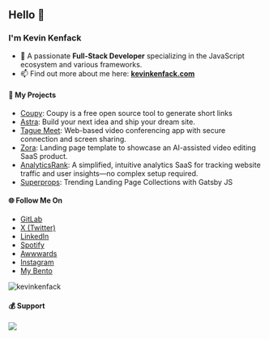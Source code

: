 ## Hello 👋
### I'm Kevin Kenfack

- 🌴 A passionate <strong>Full-Stack Developer</strong> specializing in the JavaScript ecosystem and various frameworks.
- 📫 Find out more about me here: <strong><a href="https://kevinkenfack.com" target="_blank">kevinkenfack.com</a></strong>

#### 🚀 My Projects

- <a href="https://coupy-tech.vercel.app" target="_blank">Coupy</a>: Coupy is a free open source tool to generate short links
- <a href="https://astra-builder.vercel.app" target="_blank">Astra</a>: Build your next idea and ship your dream site.
- <a href="https://tague-meet.vercel.app/" target="_blank">Tague Meet</a>: Web-based video conferencing app with secure connection and screen sharing.
- <a href="https://xora-landing-page-saas.vercel.app/#" target="_blank">Zora</a>: Landing page template to showcase an AI-assisted video editing SaaS product.
- <a href="https://kevin.tagueacademy.com/" target="_blank">AnalyticsRank</a>: A simplified, intuitive analytics SaaS for tracking website traffic and user insights—no complex setup required.
- <a href="https://superprops-landing.vercel.app/" target="_blank">Superprops</a>: Trending Landing Page Collections with Gatsby JS

#### 🌐 Follow Me On

- <a href="https://gitlab.com/kevinkenfack" target="_blank">GitLab</a>
- <a href="https://twitter.com/kenfackdev" target="_blank">X (Twitter)</a>
- <a href="https://www.linkedin.com/in/kevinkenfackjoel" target="_blank">LinkedIn</a>
- <a href="https://open.spotify.com/user/31zuhjpfta2t5yfpvrfr6dd5rpw4?si=60eb8d8e662842a1" target="_blank">Spotify</a>
- <a href="https://awwwards.com/kevinkenfack/" target="_blank">Awwwards</a>
- <a href="https://www.instagram.com/kevinkenfackjoel" target="_blank">Instagram</a>
- <a href="https://kevnkenfack.con" target="_blank">My Bento</a>

<img src="https://komarev.com/ghpvc/?username=kevinkenfack&label=Profile%20views&color=0e75b6&style=flat" alt="kevinkenfack" />

#### 💰 Support
<p><a href="https://www.buymeacoffee.com/kevinkenfack"><img src="https://img.buymeacoffee.com/button-api/?text=Buy me a coffee&emoji=☕&slug=kevinkenfack&button_colour=BD5FFF&font_colour=ffffff&font_family=Lato&outline_colour=000000&coffee_colour=FFDD00" /></a></p>
